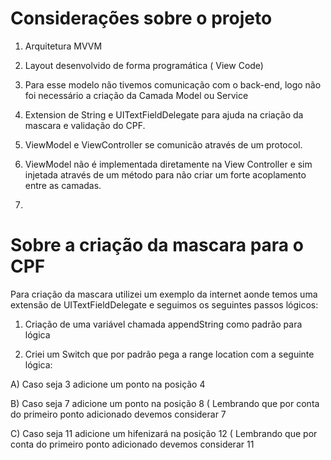 
# Considerações sobre o projeto

1. Arquitetura MVVM

2. Layout desenvolvido de forma programática ( View Code)

3. Para esse modelo não tivemos comunicação com o back-end, logo não foi necessário a criação da Camada Model ou Service

4. Extension de String e UITextFieldDelegate para ajuda na criação da mascara e validação do CPF. 

5. ViewModel e ViewController se comunicão através de um protocol.

6. ViewModel não é implementada diretamente na View Controller e sim injetada através de um método para não criar um forte acoplamento entre as camadas.
7. 


# Sobre a criação da mascara para o CPF

Para criação da mascara utilizei um exemplo da internet aonde temos uma extensão de UITextFieldDelegate e seguimos os seguintes passos lógicos:

1. Criação de uma variável chamada appendString como padrão para lógica
 
2. Criei um Switch que por padrão pega a range location com a seguinte lógica: 

A) Caso seja 3 adicione um ponto na posição 4 

B) Caso seja 7 adicione um ponto na posição 8 ( Lembrando que por conta do primeiro ponto adicionado devemos considerar 7

C) Caso seja 11 adicione um hifenizará na posição 12 ( Lembrando que por conta do primeiro ponto adicionado devemos considerar 11
